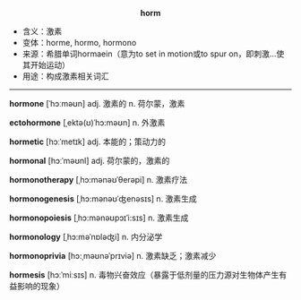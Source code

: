 
**<center>horm</center>**

- <span class="definition">含义：激素</span>
- <span class="definition">变体：horme, hormo, hormono</span>
- <span class="definition">来源：希腊单词hormaein（意为to set in motion或to spur on，即刺激…使其开始运动）</span>
- <span class="definition">用途：构成激素相关词汇</span>


---


<span class="vocabulary">**hormone**</span> [ˈhɔːməʊn] adj. 激素的 n. 荷尔蒙，激素

<span class="vocabulary">**ectohormone**</span> [ˌektə(ʊ)ˈhɔ:məʊn] n. 外激素

<span class="vocabulary">**hormetic**</span> [hɔːˈmetɪk] adj. 本能的；策动力的

<span class="vocabulary">**hormonal**</span> [hɔːˈməʊnl] adj. 荷尔蒙的，激素的

<span class="vocabulary">**hormonotherapy**</span> [ˌhɔ:mənəʊˈθerəpi] n. 激素疗法

<span class="vocabulary">**hormonogenesis**</span> [ˌhɔ:mənəʊˈʤenəsɪs] n. 激素生成

<span class="vocabulary">**hormonopoiesis**</span> [ˌhɔ:mənəʊpɔɪˈi:sɪs] n. 激素生成

<span class="vocabulary">**hormonology**</span> [ˌhɔ:məˈnɒləʤi] n. 内分泌学

<span class="vocabulary">**hormonoprivia**</span> [hɔ:ˌməʊnəˈprɪviə] n. 激素缺乏；激素减少

<span class="vocabulary">**hormesis**</span> [hɔːˈmiːsɪs] n. 毒物兴奋效应（暴露于低剂量的压力源对生物体产生有益影响的现象）
